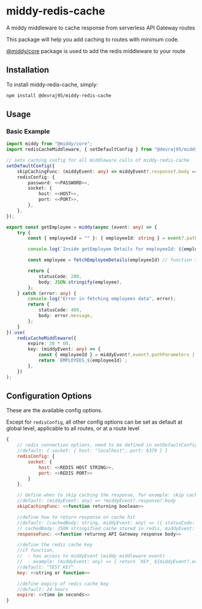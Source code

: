 # middy-redis-cache

A middy middleware to cache response from serverless API Gateway routes

This package will help you add caching to routes with minimum code.

[@middy/core](https://middy.js.org/) package is used to add the redis middleware to your route

## Installation

To install middy-redis-cache, simply:

```bash
npm install @devraj95/middy-redis-cache
```

## Usage

### Basic Example

```typescript
import middy from "@middy/core";
import redisCacheMiddleware, { setDefaultConfig } from "@devraj95/middy-redis-cache";

// sets caching config for all middleware calls of middy-redis-cache
setDefaultConfig({
    skipCachingFunc: (middyEvent: any) => middyEvent?.response?.body === "{}" || middyEvent?.response?.body === null,
    redisConfig: {
        password: <<PASSWORD>>,
        socket: {
            host: <<HOST>>,
            port: <<PORT>>,
        },
    },
});

export const getEmployee = middy(async (event: any) => {
    try {
        const { employeeId = "" }: { employeeId: string } = event?.pathParameters;

        console.log(`Inside getEmployee Details for employeeId: ${employeeId}`);

        const employee = fetchEmployeeDetails(employeeId) // function to fetch employee details

        return {
            statusCode: 200,
            body: JSON.stringify(employee),
        };
    } catch (error: any) {
        console.log("Error in fetching employees data", error);
        return {
            statusCode: 400,
            body: error.message,
        };
    }
}).use(
    redisCacheMiddleware({
        expire: 30 * 60,
        key: (middyEvent: any) => {
            const { employeeId } = middyEvent?.event?.pathParameters || {};
            return `EMPLOYEES_${employeeId}`;
        },
    })
);
```

## Configuration Options

These are the available config options.

Except for `redisConfig`, all other config options can be set as default at global level, applicable to all routes,
or at a route level

```js
{
    // redis connection options, need to be defined in setDefaultConfig function
    //default: { socket: { host: "localhost", port: 6379 } }
    redisConfig: {
        socket: {
            host: <<REDIS HOST STRING>>,
            port: <<REDIS PORT>>
        }
    },

    // define when to skip caching the response, for example: skip caching when the controller returns empty response
    //default: (middyEvent: any) => !middyEvent?.response?.body
    skipCachingFunc: <<function returning boolean>>

    //define how to return response on cache hit
    //default: (cachedBody: string, middyEvent: any) => ({ statusCode: 200, body: cachedBody,})
    // cachedBody: JSON stringified cache stored in redis, middyEvent: middy middleware event object
    responseFunc: <<function returnng API Gateway response body>>

    //define the redis cache key
    //if function,
    //  - has access to middyEvent (middy middleware event)
    //  - example: (middyEvent: any) => { return `KEY_ ${middyEvent?.event?.pathParameters?.id}`}
    //default: "TEST_KEY"
    key: <<string or function>>

    //define expiry of redis cache key
    //default: 24 hours
    expire: <<time in seconds>>
}
```
